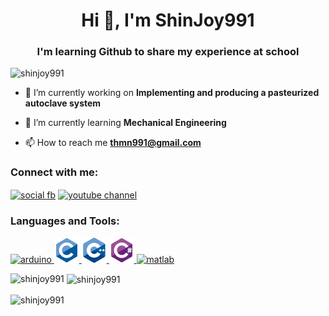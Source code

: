 <h1 align="center">Hi 👋, I'm ShinJoy991</h1>
<h3 align="center">I'm learning Github to share my experience at school</h3>

<p align="left"> <img src="https://komarev.com/ghpvc/?username=shinjoy991&label=Profile%20views&color=0e75b6&style=flat" alt="shinjoy991" /> </p>

- 🔭 I’m currently working on **Implementing and producing a pasteurized autoclave system**

- 🌱 I’m currently learning **Mechanical Engineering**

- 📫 How to reach me **thmn991@gmail.com**

<h3 align="left">Connect with me:</h3>
<p align="left">
<!-- <a href="https://twitter.com/socialtwitter" target="blank"><img align="center" src="https://raw.githubusercontent.com/rahuldkjain/github-profile-readme-generator/master/src/images/icons/Social/twitter.svg" alt="socialtwitter" height="30" width="40" /></a> -->
<a href="https://fb.com/social fb" target="blank"><img align="center" src="https://raw.githubusercontent.com/rahuldkjain/github-profile-readme-generator/master/src/images/icons/Social/facebook.svg" alt="social fb" height="30" width="40" /></a>
<a href="https://www.youtube.com/channel/UCKPwvVEwZchgXHVoIH0CDvQ" target="blank"><img align="center" src="https://raw.githubusercontent.com/rahuldkjain/github-profile-readme-generator/master/src/images/icons/Social/youtube.svg" alt="youtube channel" height="30" width="40" /></a>
</p>

<h3 align="left">Languages and Tools:</h3>
<p align="left"> <a href="https://www.arduino.cc/" target="_blank" rel="noreferrer"> <img src="https://cdn.worldvectorlogo.com/logos/arduino-1.svg" alt="arduino" width="40" height="40"/> </a> <a href="https://www.cprogramming.com/" target="_blank" rel="noreferrer"> <img src="https://raw.githubusercontent.com/devicons/devicon/master/icons/c/c-original.svg" alt="c" width="40" height="40"/> </a> <a href="https://www.w3schools.com/cpp/" target="_blank" rel="noreferrer"> <img src="https://raw.githubusercontent.com/devicons/devicon/master/icons/cplusplus/cplusplus-original.svg" alt="cplusplus" width="40" height="40"/> </a> <a href="https://www.w3schools.com/cs/" target="_blank" rel="noreferrer"> <img src="https://raw.githubusercontent.com/devicons/devicon/master/icons/csharp/csharp-original.svg" alt="csharp" width="40" height="40"/> </a> <a href="https://www.mathworks.com/" target="_blank" rel="noreferrer"> <img src="https://upload.wikimedia.org/wikipedia/commons/2/21/Matlab_Logo.png" alt="matlab" width="40" height="40"/> </a> </p>

<p><img align="left" src="https://github-readme-stats.vercel.app/api/top-langs?username=shinjoy991&show_icons=true&locale=en&layout=compact" alt="shinjoy991" /></p>

<p>&nbsp;<img align="center" src="https://github-readme-stats.vercel.app/api?username=shinjoy991&show_icons=true&locale=en" alt="shinjoy991" /></p>

<p><img align="center" src="https://github-readme-streak-stats.herokuapp.com/?user=shinjoy991&" alt="shinjoy991" /></p>
